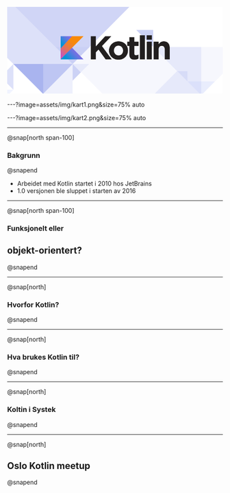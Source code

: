 ![](assets/img/kotlin-logo.png)

---?image=assets/img/kart1.png&size=75% auto

---?image=assets/img/kart2.png&size=75% auto

---
@snap[north span-100]
### Bakgrunn
@snapend

* Arbeidet med Kotlin startet i 2010 hos JetBrains
* 1.0 versjonen ble sluppet i starten av 2016

---
@snap[north span-100]
### Funksjonelt eller
## objekt-orientert?
@snapend

---
@snap[north]
### Hvorfor Kotlin?
@snapend

---
@snap[north]
### Hva brukes Kotlin til?
@snapend

---
@snap[north]
### Koltin i Systek
@snapend

---
@snap[north]
## Oslo Kotlin meetup
@snapend
